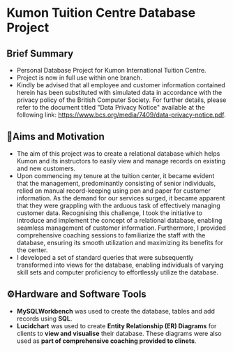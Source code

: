 # Kumon Tuition Centre Database Project
## Brief Summary
- Personal Database Project for Kumon International Tuition Centre.
- Project is now in full use within one branch.
- Kindly be advised that all employee and customer information contained herein has been substituted with simulated data in accordance with the privacy policy of the British Computer Society. For further details, please refer to the document titled "Data Privacy Notice" available at the following link: https://www.bcs.org/media/7409/data-privacy-notice.pdf.
## 🎯Aims and Motivation
- The aim of this project was to create a relational database which helps Kumon and its instructors to easily view and manage records on existing and new customers.
- Upon commencing my tenure at the tuition center, it became evident that the management, predominantly consisting of senior individuals, relied on manual record-keeping using pen and paper for customer information. As the demand for our services surged, it became apparent that they were grappling with the arduous task of effectively managing customer data. Recognising this challenge, I took the initiative to introduce and implement the concept of a relational database, enabling seamless management of customer information. Furthermore, I provided comprehensive coaching sessions to familiarize the staff with the database, ensuring its smooth utilization and maximizing its benefits for the center.
- I developed a set of standard queries that were subsequently transformed into views for the database, enabling individuals of varying skill sets and computer proficiency to effortlessly utilize the database.
## ⚙️Hardware and Software Tools
- **MySQLWorkbench** was used to create the database, tables and add records using **SQL**.
- **Lucidchart** was used to create **Entity Relationship (ER) Diagrams** for clients to **view and visualise** their database. These diagrams were also used as **part of comprehensive coaching provided to clinets**.
